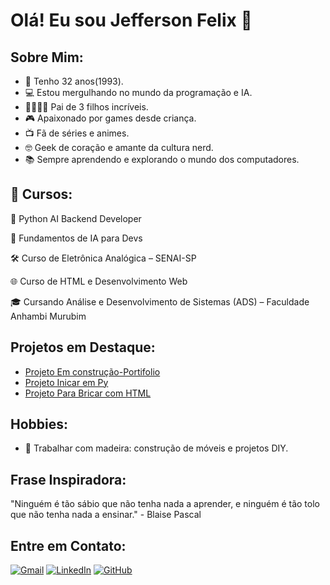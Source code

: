 # Olá! Eu sou Jefferson  Felix 👋

## Sobre Mim:
- 🎉 Tenho 32 anos(1993).
- 💻 Estou mergulhando no mundo da programação e IA.
- 👨‍👩‍👧‍👦 Pai de 3 filhos incríveis.
- 🎮 Apaixonado por games desde criança.
- 📺 Fã de séries e animes.
- 🤓 Geek de coração e amante da cultura nerd.
- 📚 Sempre aprendendo e explorando o mundo dos computadores.



## 📘 Cursos:
 
🐍 Python AI Backend Developer

🧠 Fundamentos de IA para Devs

🛠️ Curso de Eletrônica Analógica – SENAI-SP

🌐 Curso de HTML e Desenvolvimento Web

🎓 Cursando Análise e Desenvolvimento de Sistemas (ADS) – Faculdade Anhambi Murubim


## Projetos em Destaque:
- [Projeto Em construção-Portifolio]([https://github.com/jeffersonjaily/jeffersonjaily](https://jeffersonjaily.github.io/dio-portifolio/)) 
- [Projeto Inicar em Py](https://github.com/jeffersonjaily/calculador_imc.py)
- [Projeto Para Bricar com HTML](https://github.com/jeffersonjaily/tabela-orcamentos-familiar)

## Hobbies:
- 🔨 Trabalhar com madeira: construção de móveis e projetos DIY.

## Frase Inspiradora:
"Ninguém é tão sábio que não tenha nada a aprender, e ninguém é tão tolo que não tenha nada a ensinar." - Blaise Pascal

## Entre em Contato:
[![Gmail](https://img.icons8.com/color/50/000000/gmail-new.png)](jeffersson.jaily@gmail.com)
[![LinkedIn](https://img.icons8.com/color/55/000000/linkedin.png)](https://www.linkedin.com/in/jefferson-jaily-felix-456979b3/)
[![GitHub](https://img.icons8.com/ios-filled/50/ffffff/github.png)](https://github.com/jeffersonjaily)
